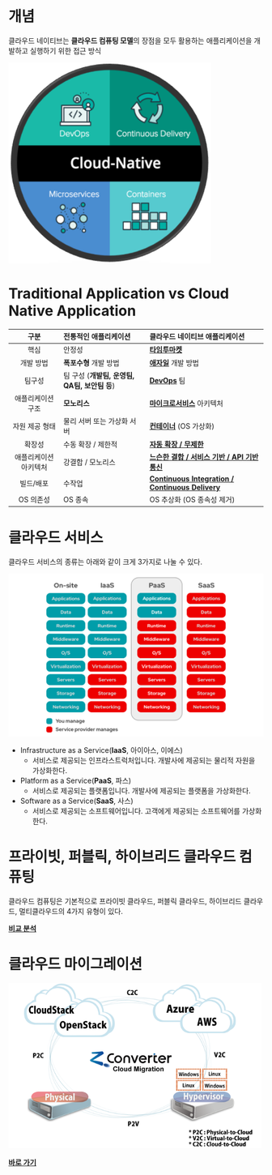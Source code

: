 개념
=====
클라우드 네이티브는 **클라우드 컴퓨팅 모델**의 장점을 모두 활용하는 애플리케이션을 개발하고 실행하기 위한 접근 방식
  
<img title="cloud-native" src="./images/cloud-native.png" alt="cloud-native" width="400px">


Traditional Application vs Cloud Native Application
=====

| 구분 | 전통적인 애플리케이션 | 클라우드 네이티브 애플리케이션 |
|:---:|:---|:---|
| 핵심 | 안정성 | [**타임투마켓**](./AWS.md) |
| 개발 방법 | **폭포수형** 개발 방법 | [**애자일**](./애자일.md) 개발 방법 |
| 팀구성 | 팀 구성 (**개발팀, 운영팀, QA팀, 보안팀 등**) | [**DevOps**](./데브옵스.md) 팀 |
| 애플리케이션 구조 | **모노리스** | [**마이크로서비스**](./마이크로서비스.md) 아키텍처 |
| 자원 제공 형태 | 물리 서버 또는 가상화 서버 | [**컨테이너**](./도커.md) (OS 가상화) |
| 확장성 | 수동 확장 / 제한적 | [**자동 확장 / 무제한**](./쿠버네티스.md) |
| 애플리케이션 아키텍처 | 강결합 / 모노리스 | [**느슨한 결합 / 서비스 기반 / API 기반 통신**](./이스티오.md) |
| 빌드/배포 | 수작업 | [**Continuous Integration / Continuous Delivery**](./CICD.md) |
| OS 의존성 | OS 종속 | OS 추상화 (OS 종속성 제거) |


클라우드 서비스
=====
클라우드 서비스의 종류는 아래와 같이 크게 3가지로 나눌 수 있다.

<img title="cloud-native" src="./images/iaas-paas-saas.png" alt="cloud-service" width="800px">

   - Infrastructure as a Service(**IaaS**, 아이아스, 이에스)
      - 서비스로 제공되는 인프라스트럭처입니다. 개발사에 제공되는 물리적 자원을 가상화한다.
   - Platform as a Service(**PaaS**, 파스)
      - 서비스로 제공되는 플랫폼입니다. 개발사에 제공되는 플랫폼을 가상화한다.
   - Software as a Service(**SaaS**, 사스)
     - 서비스로 제공되는 소프트웨어입니다. 고객에게 제공되는 소프트웨어를 가상화한다.


프라이빗, 퍼블릭, 하이브리드 클라우드 컴퓨팅
=====
클라우드 컴퓨팅은 기본적으로 프라이빗 클라우드, 퍼블릭 클라우드, 하이브리드 클라우드, 멀티클라우드의 4가지 유형이 있다.

[**비교 분석**](https://www.redhat.com/ko/topics/cloud-computing/public-cloud-vs-private-cloud-and-hybrid-cloud)


클라우드 마이그레이션
=====

<img title="cloud-native" src="./images/cloud-migration.png" alt="cloud-migration" width="500px">

[**바로 가기**](http://www.zconverter.co.kr/index.php/solution/CloudMigration)
